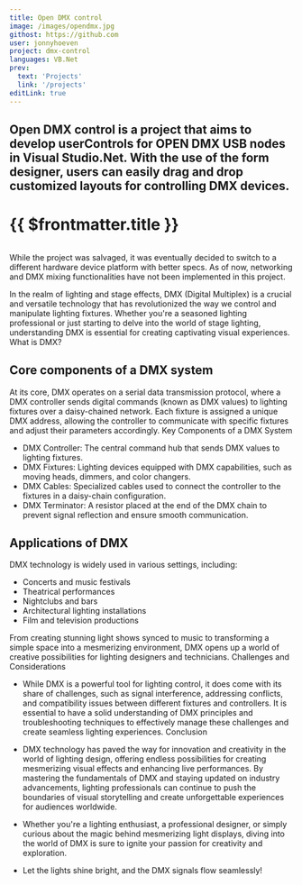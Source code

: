 ```yaml
---
title: Open DMX control
image: /images/opendmx.jpg
githost: https://github.com
user: jonnyhoeven
project: dmx-control
languages: VB.Net
prev:
  text: 'Projects'
  link: '/projects'
editLink: true
---
```

Open DMX control is a project that aims to develop userControls for OPEN DMX USB nodes in Visual Studio.Net.
With the use of the form designer, users can easily drag and drop customized layouts for controlling DMX devices.
---

# {{ $frontmatter.title }}

<img :src="$frontmatter.image" class="articleImage">

While the project was salvaged, it was eventually decided to switch to a different hardware device platform with better
specs. As of now, networking and DMX mixing functionalities have not been implemented in this project.

In the realm of lighting and stage effects, DMX (Digital Multiplex) is a crucial and versatile technology that has
revolutionized the way we control and manipulate lighting fixtures. Whether you're a seasoned lighting professional or
just starting to delve into the world of stage lighting, understanding DMX is essential for creating captivating visual
experiences.
What is DMX?

## Core components of a DMX system

At its core, DMX operates on a serial data transmission protocol, where a DMX controller sends digital commands (known
as DMX values) to lighting fixtures over a daisy-chained network. Each fixture is assigned a unique DMX address,
allowing the controller to communicate with specific fixtures and adjust their parameters accordingly.
Key Components of a DMX System

- DMX Controller: The central command hub that sends DMX values to lighting fixtures.
- DMX Fixtures: Lighting devices equipped with DMX capabilities, such as moving heads, dimmers, and color changers.
- DMX Cables: Specialized cables used to connect the controller to the fixtures in a daisy-chain configuration.
- DMX Terminator: A resistor placed at the end of the DMX chain to prevent signal reflection and ensure smooth
  communication.

## Applications of DMX

DMX technology is widely used in various settings, including:

- Concerts and music festivals
- Theatrical performances
- Nightclubs and bars
- Architectural lighting installations
- Film and television productions

From creating stunning light shows synced to music to transforming a simple space into a mesmerizing environment, DMX
opens up a world of creative possibilities for lighting designers and technicians.
Challenges and Considerations

- While DMX is a powerful tool for lighting control, it does come with its share of challenges, such as signal
  interference, addressing conflicts, and compatibility issues between different fixtures and controllers. It is
  essential to have a solid understanding of DMX principles and troubleshooting techniques to effectively manage these
  challenges and create seamless lighting experiences.
  Conclusion

- DMX technology has paved the way for innovation and creativity in the world of lighting design, offering endless
  possibilities for creating mesmerizing visual effects and enhancing live performances. By mastering the fundamentals
  of DMX and staying updated on industry advancements, lighting professionals can continue to push the boundaries of
  visual storytelling and create unforgettable experiences for audiences worldwide.

- Whether you're a lighting enthusiast, a professional designer, or simply curious about the magic behind mesmerizing
  light displays, diving into the world of DMX is sure to ignite your passion for creativity and exploration.

- Let the lights shine bright, and the DMX signals flow seamlessly!


